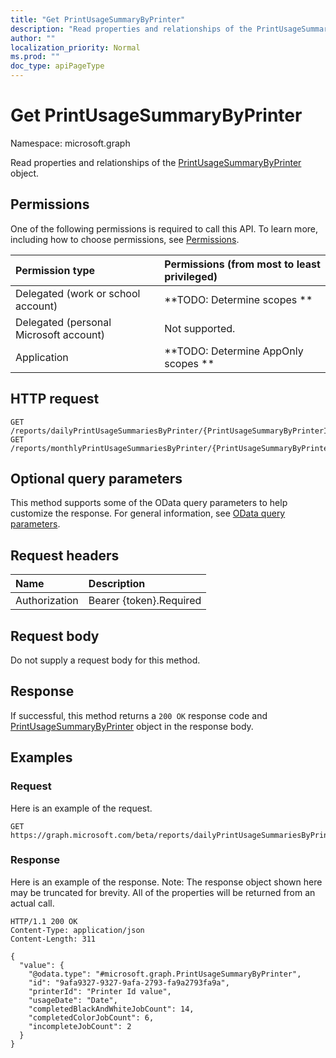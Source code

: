 ```yaml
---
title: "Get PrintUsageSummaryByPrinter"
description: "Read properties and relationships of the PrintUsageSummaryByPrinter object."
author: ""
localization_priority: Normal
ms.prod: ""
doc_type: apiPageType
---
```


# Get PrintUsageSummaryByPrinter

Namespace: microsoft.graph

Read properties and relationships of the [PrintUsageSummaryByPrinter](../resources/printusagesummarybyprinter.md) object.

## Permissions
One of the following permissions is required to call this API. To learn more, including how to choose permissions, see [Permissions](/concepts/permissions-reference.md).

|Permission type|Permissions (from most to least privileged)|
|:---|:---|
|Delegated (work or school account)|**TODO: Determine scopes **|
|Delegated (personal Microsoft account)|Not supported.|
|Application|**TODO: Determine AppOnly scopes **|

## HTTP request
<!-- {
  "blockType": "ignored"
}
-->
``` http
GET /reports/dailyPrintUsageSummariesByPrinter/{PrintUsageSummaryByPrinterId}
GET /reports/monthlyPrintUsageSummariesByPrinter/{PrintUsageSummaryByPrinterId}
```

## Optional query parameters
This method supports some of the OData query parameters to help customize the response. For general information, see [OData query parameters](/graph/query-parameters).

## Request headers
|Name|Description|
|:---|:---|
|Authorization|Bearer {token}.Required|

## Request body
Do not supply a request body for this method.

## Response
If successful, this method returns a `200 OK` response code and [PrintUsageSummaryByPrinter](../resources/printusagesummarybyprinter.md) object in the response body.

## Examples

### Request
Here is an example of the request.
<!-- {
  "blockType": "request",
  "name": "get_printusagesummarybyprinter"
}
-->
``` http
GET https://graph.microsoft.com/beta/reports/dailyPrintUsageSummariesByPrinter/{PrintUsageSummaryByPrinterId}
```

### Response
Here is an example of the response. Note: The response object shown here may be truncated for brevity. All of the properties will be returned from an actual call.
<!-- {
  "blockType": "response",
  "truncated": true,
  "@odata.type": "microsoft.graph.PrintUsageSummaryByPrinter"
}
-->
``` http
HTTP/1.1 200 OK
Content-Type: application/json
Content-Length: 311

{
  "value": {
    "@odata.type": "#microsoft.graph.PrintUsageSummaryByPrinter",
    "id": "9afa9327-9327-9afa-2793-fa9a2793fa9a",
    "printerId": "Printer Id value",
    "usageDate": "Date",
    "completedBlackAndWhiteJobCount": 14,
    "completedColorJobCount": 6,
    "incompleteJobCount": 2
  }
}
```


